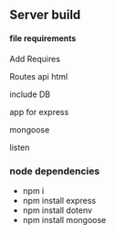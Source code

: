 ## Server build
#### file requirements
Add Requires

Routes
  api
  html

include DB

app for express

mongoose

listen


### node dependencies
  * npm i
  * npm install express
  * npm install dotenv
  * npm install mongoose
  

